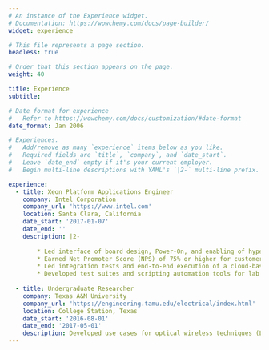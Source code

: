 ```yaml
---
# An instance of the Experience widget.
# Documentation: https://wowchemy.com/docs/page-builder/
widget: experience

# This file represents a page section.
headless: true

# Order that this section appears on the page.
weight: 40

title: Experience
subtitle:

# Date format for experience
#   Refer to https://wowchemy.com/docs/customization/#date-format
date_format: Jan 2006

# Experiences.
#   Add/remove as many `experience` items below as you like.
#   Required fields are `title`, `company`, and `date_start`.
#   Leave `date_end` empty if it's your current employer.
#   Begin multi-line descriptions with YAML's `|2-` multi-line prefix.

experience:
  - title: Xeon Platform Applications Engineer
    company: Intel Corporation
    company_url: 'https://www.intel.com'
    location: Santa Clara, California
    date_start: '2017-01-07'
    date_end: ''
    description: |2-
        
        * Led interface of board design, Power-On, and enabling of hyperscale systems used for AI training and Big Data analytics.
        * Earned Net Promoter Score (NPS) of 75% or higher for customer responsiveness, clarity of communicating results and problem solving.
        * Led integration tests and end-to-end execution of a cloud-based Xeon-SP provisioning feature.
		* Developed test suites and scripting automation tools for lab infrastructure and remote debugging tools.
        
  - title: Undergraduate Researcher
    company: Texas A&M University
    company_url: 'https://engineering.tamu.edu/electrical/index.html'
    location: College Station, Texas
    date_start: '2016-08-01'
    date_end: '2017-05-01'
    description: Developed use cases for optical wireless techniques (Laser/LED) for future IoT (Internet of Things) applications. Designed complete Optical Wireless Communications system and developed simulations and experiments for testing in MATLAB and Python.
---
```

